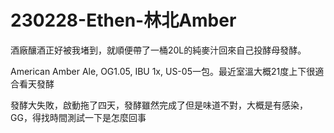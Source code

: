 # 230228-Ethen-林北Amber

酒廠釀酒正好被我堵到，就順便帶了一桶20L的純麥汁回來自己投酵母發酵。

American Amber Ale, OG1.05, IBU 1x, US-05一包。最近室溫大概21度上下很適合看天發酵

發酵大失敗，啟動拖了四天，發酵雖然完成了但是味道不對，大概是有感染，GG，得找時間測試一下是怎麼回事